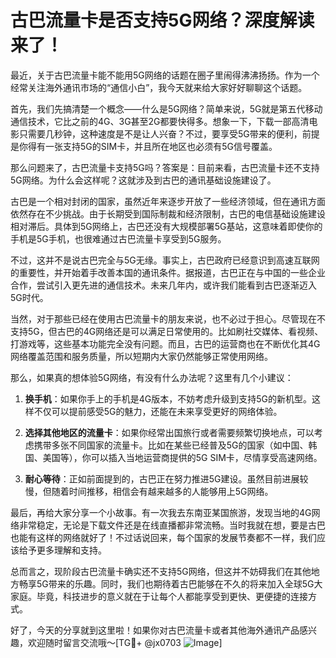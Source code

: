 # 古巴流量卡是否支持5G网络？深度解读来了！

最近，关于古巴流量卡能不能用5G网络的话题在圈子里闹得沸沸扬扬。作为一个经常关注海外通讯市场的“通信小白”，我今天就来给大家好好聊聊这个话题。

首先，我们先搞清楚一个概念——什么是5G网络？简单来说，5G就是第五代移动通信技术，它比之前的4G、3G甚至2G都要快得多。想象一下，下载一部高清电影只需要几秒钟，这种速度是不是让人兴奋？不过，要享受5G带来的便利，前提是你得有一张支持5G的SIM卡，并且所在地区也必须有5G信号覆盖。

那么问题来了，古巴流量卡支持5G吗？答案是：目前来看，古巴流量卡还不支持5G网络。为什么会这样呢？这就涉及到古巴的通讯基础设施建设了。

古巴是一个相对封闭的国家，虽然近年来逐步开放了一些经济领域，但在通讯方面依然存在不少挑战。由于长期受到国际制裁和经济限制，古巴的电信基础设施建设相对滞后。具体到5G网络上，古巴还没有大规模部署5G基站，这意味着即使你的手机是5G手机，也很难通过古巴流量卡享受到5G服务。

不过，这并不是说古巴完全与5G无缘。事实上，古巴政府已经意识到高速互联网的重要性，并开始着手改善本国的通讯条件。据报道，古巴正在与中国的一些企业合作，尝试引入更先进的通信技术。未来几年内，或许我们能看到古巴逐渐迈入5G时代。

当然，对于那些已经在使用古巴流量卡的朋友来说，也不必过于担心。尽管现在不支持5G，但古巴的4G网络还是可以满足日常使用的。比如刷社交媒体、看视频、打游戏等，这些基本功能完全没有问题。而且，古巴的运营商也在不断优化其4G网络覆盖范围和服务质量，所以短期内大家仍然能够正常使用网络。

那么，如果真的想体验5G网络，有没有什么办法呢？这里有几个小建议：

1. **换手机**：如果你手上的手机是4G版本，不妨考虑升级到支持5G的新机型。这样不仅可以提前感受5G的魅力，还能在未来享受更好的网络体验。
   
2. **选择其他地区的流量卡**：如果你经常出国旅行或者需要频繁切换地点，可以考虑携带多张不同国家的流量卡。比如在某些已经普及5G的国家（如中国、韩国、美国等），你可以插入当地运营商提供的5G SIM卡，尽情享受高速网络。

3. **耐心等待**：正如前面提到的，古巴正在努力推进5G建设。虽然目前进展较慢，但随着时间推移，相信会有越来越多的人能够用上5G网络。

最后，再给大家分享一个小故事。有一次我去东南亚某国旅游，发现当地的4G网络非常稳定，无论是下载文件还是在线直播都非常流畅。当时我就在想，要是古巴也能有这样的网络就好了！不过话说回来，每个国家的发展节奏都不一样，我们应该给予更多理解和支持。

总而言之，现阶段古巴流量卡确实还不支持5G网络，但这并不妨碍我们在其他地方畅享5G带来的乐趣。同时，我们也期待着古巴能够在不久的将来加入全球5G大家庭。毕竟，科技进步的意义就在于让每个人都能享受到更快、更便捷的连接方式。

好了，今天的分享就到这里啦！如果你对古巴流量卡或者其他海外通讯产品感兴趣，欢迎随时留言交流哦～[TG💪+ @jx0703 ![Image](https://github.com/user-attachments/assets/dbca1d08-cadb-493c-b0ec-ad6f7a83f270)]